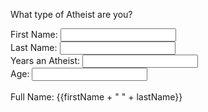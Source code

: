 <!DOCTYPE html>
<html>
<script src="http://ajax.googleapis.com/ajax/libs/angularjs/1.4.8/angular.min.js"></script>
<body>

<p>What type of Atheist are you?</p>

<div ng-app="myApp" ng-controller="myCtrl">

First Name: <input type="text" ng-model="firstName"><br>
Last Name: <input type="text" ng-model="lastName"><br>
Years an Atheist: <input type="text" ng-model="years"><br>
Age: <input type="text" ng-model="age"><br>
<br>
Full Name: {{firstName + " " + lastName}}

</div>

<script>
var app = angular.module('myApp', []);
app.controller('myCtrl', function($scope) {
    $scope.firstName= "John";
    $scope.lastName= "Doe";
    $scope.years= "years";
    $scope.age= "age";
});
</script>

</body>
</html>
